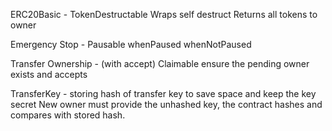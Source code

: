 
ERC20Basic - TokenDestructable
Wraps self destruct
Returns all tokens to owner

Emergency Stop - Pausable
whenPaused
whenNotPaused

Transfer Ownership - (with accept) Claimable
ensure the pending owner exists and accepts

TransferKey - storing hash of transfer key to save space and keep the key secret
New owner must provide the unhashed key, the contract hashes and compares with stored hash.
